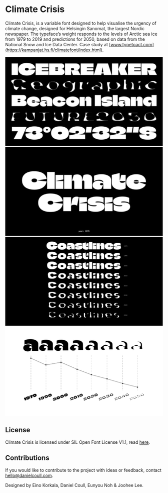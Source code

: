 # Climate Crisis

Climate Crisis, is a variable font designed to help visualise the urgency of climate change, designed for Helsingin Sanomat, the largest Nordic newspaper. The typeface’s weight responds to the levels of Arctic sea ice from 1979 to 2019 and predictions for 2050, based on data from the National Snow and Ice Data Center. Case study at [www.typetoact.com](https://kampanjat.hs.fi/climatefont/index.html).

![Climate specimen](documentation/Climate_01.png "Climate Crisis")
![Climate animate](documentation/Climate1.gif "Climate Animate")
![Climate static](documentation/Climate_02.png "Climate Overview")
![Climate graph](documentation/Climate_03.png "Climate Mapping")

## License
Climate Crisis is licensed under SIL Open Font License V1.1, read [here](https://github.com/dancoull/ClimateCrisis/blob/main/OFL.txt).

## Contributions
If you would like to contribute to the project with ideas or feedback, contact hello@danielcoull.com.

Designed by Eino Korkala, Daniel Coull, Eunyou Noh & Joohee Lee.
